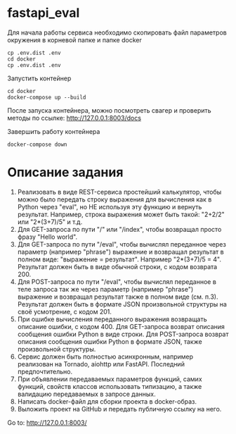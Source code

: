 # fastapi_eval

Для начала работы сервиса необходимо скопировать файл параметров окружения в корневой папке и папке docker

```shell script
cp .env.dist .env
cd docker
cp .env.dist .env
```

Запустить контейнер

```shell script
cd docker
docker-compose up --build
```

После запуска контейнера, можно посмотреть свагер и проверить методы по ссылке: http://127.0.0.1:8003/docs

Завершить работу контейнера

```shell script
docker-compose down
```

# Описание задания

1. Реализовать в виде REST-сервиса простейший калькулятор, чтобы можно было передать строку выражения для вычисления как
   в Python через "eval", но НЕ используя эту функцию и вернуть результат. Например, строка выражения может быть
   такой: "2+2/2" или "2*(3+7)/5" и т.д.
2. Для GET-запроса по пути "/" или "/index", чтобы возвращал просто фразу "Hello world".
3. Для GET-запроса по пути "/eval", чтобы вычислял переданное через параметр (например "phrase") выражение и возвращал
   результат в полном виде: "выражение = результат". Например "2*(3+7)/5 = 4". Результат должен быть в виде обычной
   строки, с кодом возврата 200.
4. Для POST-запроса по пути "/eval", чтобы вычислял переданное в теле запроса так же через параметр (например "phrase")
   выражение и возвращал результат также в полном виде (см. п.3). Результат должен быть в формате JSON произвольной
   структуры на своё усмотрение, с кодом 201.
5. При ошибке вычисления переданного выражения возвращать описание ошибки, с кодом 400. Для GET-запроса возврат описания
   сообщения ошибки Python в виде строки. Для POST-запроса возврат описания сообщения ошибки Python в формате JSON,
   также произвольной структуры.
6. Сервис должен быть полностью асинхронным, например реализован на Tornado, aiohttp или FastAPI. Последний
   предпочтительно.
7. При объявлении передаваемых параметров функций, самих функций, свойств классов использовать типизацию, а также
   валидацию передаваемых в запросе данных.
8. Написать docker-файл для сборки проекта в docker-образ.
9. Выложить проект на GitHub и передать публичную ссылку на него.

Go to: http://127.0.0.1:8003/